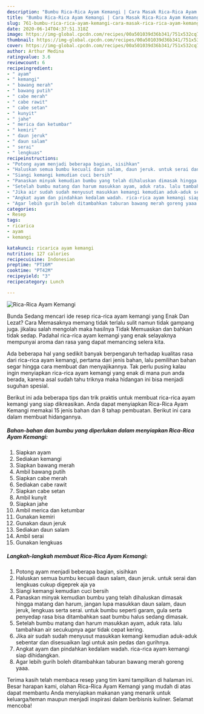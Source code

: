 ```yaml
---
description: "Bumbu Rica-Rica Ayam Kemangi | Cara Masak Rica-Rica Ayam Kemangi Yang Sempurna"
title: "Bumbu Rica-Rica Ayam Kemangi | Cara Masak Rica-Rica Ayam Kemangi Yang Sempurna"
slug: 761-bumbu-rica-rica-ayam-kemangi-cara-masak-rica-rica-ayam-kemangi-yang-sempurna
date: 2020-06-14T04:37:51.318Z
image: https://img-global.cpcdn.com/recipes/00a501039d36b341/751x532cq70/rica-rica-ayam-kemangi-foto-resep-utama.jpg
thumbnail: https://img-global.cpcdn.com/recipes/00a501039d36b341/751x532cq70/rica-rica-ayam-kemangi-foto-resep-utama.jpg
cover: https://img-global.cpcdn.com/recipes/00a501039d36b341/751x532cq70/rica-rica-ayam-kemangi-foto-resep-utama.jpg
author: Arthur Medina
ratingvalue: 3.6
reviewcount: 6
recipeingredient:
- " ayam"
- " kemangi"
- " bawang merah"
- " bawang putih"
- " cabe merah"
- " cabe rawit"
- " cabe setan"
- " kunyit"
- " jahe"
- " merica dan ketumbar"
- " kemiri"
- " daun jeruk"
- " daun salam"
- " serai"
- " lengkuas"
recipeinstructions:
- "Potong ayam menjadi beberapa bagian, sisihkan"
- "Haluskan semua bumbu kecuali daun salam, daun jeruk. untuk serai dan lengkuas cukup digeprek aja ya"
- "Siangi kemangi kemudian cuci bersih"
- "Panaskan minyak kemudian bumbu yang telah dihaluskan dimasak hingga matang dan harum, jangan lupa masukkan daun salam, daun jeruk, lengkuas serta serai. untuk bumbu seperti garam, gula serta penyedap rasa bisa ditambahkan saat bumbu halus sedang dimasak."
- "Setelah bumbu matang dan harum masukkan ayam, aduk rata. lalu tambahkan air secukupnya agar tidak cepat kering."
- "Jika air sudah sudah menyusut masukkan kemangi kemudian aduk-aduk sebentar dan disesuaikan lagi untuk asin pedas dan gurihnya."
- "Angkat ayam dan pindahkan kedalam wadah. rica-rica ayam kemangi siap dihidangkan."
- "Agar lebih gurih boleh ditambahkan taburan bawang merah goreng yaaa."
categories:
- Resep
tags:
- ricarica
- ayam
- kemangi

katakunci: ricarica ayam kemangi 
nutrition: 127 calories
recipecuisine: Indonesian
preptime: "PT16M"
cooktime: "PT42M"
recipeyield: "3"
recipecategory: Lunch

---
```



![Rica-Rica Ayam Kemangi](https://img-global.cpcdn.com/recipes/00a501039d36b341/751x532cq70/rica-rica-ayam-kemangi-foto-resep-utama.jpg)

Bunda Sedang mencari ide resep rica-rica ayam kemangi yang Enak Dan Lezat? Cara Memasaknya memang tidak terlalu sulit namun tidak gampang juga. jikalau salah mengolah maka hasilnya Tidak Memuaskan dan bahkan tidak sedap. Padahal rica-rica ayam kemangi yang enak selayaknya mempunyai aroma dan rasa yang dapat memancing selera kita.



Ada beberapa hal yang sedikit banyak berpengaruh terhadap kualitas rasa dari rica-rica ayam kemangi, pertama dari jenis bahan, lalu pemilihan bahan segar hingga cara membuat dan menyajikannya. Tak perlu pusing kalau ingin menyiapkan rica-rica ayam kemangi yang enak di mana pun anda berada, karena asal sudah tahu triknya maka hidangan ini bisa menjadi suguhan spesial.


Berikut ini ada beberapa tips dan trik praktis untuk membuat rica-rica ayam kemangi yang siap dikreasikan. Anda dapat menyiapkan Rica-Rica Ayam Kemangi memakai 15 jenis bahan dan 8 tahap pembuatan. Berikut ini cara dalam membuat hidangannya.

<!--inarticleads1-->

##### Bahan-bahan dan bumbu yang diperlukan dalam menyiapkan Rica-Rica Ayam Kemangi:

1. Siapkan  ayam
1. Sediakan  kemangi
1. Siapkan  bawang merah
1. Ambil  bawang putih
1. Siapkan  cabe merah
1. Sediakan  cabe rawit
1. Siapkan  cabe setan
1. Ambil  kunyit
1. Siapkan  jahe
1. Ambil  merica dan ketumbar
1. Gunakan  kemiri
1. Gunakan  daun jeruk
1. Sediakan  daun salam
1. Ambil  serai
1. Gunakan  lengkuas




<!--inarticleads2-->

##### Langkah-langkah membuat Rica-Rica Ayam Kemangi:

1. Potong ayam menjadi beberapa bagian, sisihkan
1. Haluskan semua bumbu kecuali daun salam, daun jeruk. untuk serai dan lengkuas cukup digeprek aja ya
1. Siangi kemangi kemudian cuci bersih
1. Panaskan minyak kemudian bumbu yang telah dihaluskan dimasak hingga matang dan harum, jangan lupa masukkan daun salam, daun jeruk, lengkuas serta serai. untuk bumbu seperti garam, gula serta penyedap rasa bisa ditambahkan saat bumbu halus sedang dimasak.
1. Setelah bumbu matang dan harum masukkan ayam, aduk rata. lalu tambahkan air secukupnya agar tidak cepat kering.
1. Jika air sudah sudah menyusut masukkan kemangi kemudian aduk-aduk sebentar dan disesuaikan lagi untuk asin pedas dan gurihnya.
1. Angkat ayam dan pindahkan kedalam wadah. rica-rica ayam kemangi siap dihidangkan.
1. Agar lebih gurih boleh ditambahkan taburan bawang merah goreng yaaa.




Terima kasih telah membaca resep yang tim kami tampilkan di halaman ini. Besar harapan kami, olahan Rica-Rica Ayam Kemangi yang mudah di atas dapat membantu Anda menyiapkan makanan yang menarik untuk keluarga/teman maupun menjadi inspirasi dalam berbisnis kuliner. Selamat mencoba!
